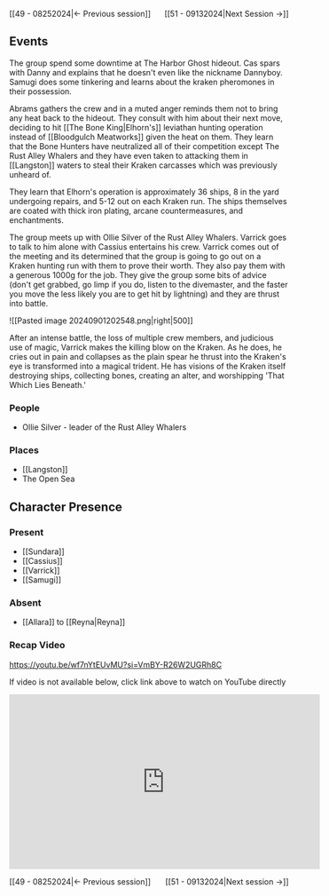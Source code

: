 [[49 - 08252024|← Previous session]] <span style="float: right;">[[51 - 09132024|Next Session →]]</span>

## Events
The group spend some downtime at The Harbor Ghost hideout. Cas spars with Danny and explains that he doesn't even like the nickname Dannyboy. Samugi does some tinkering and learns about the kraken pheromones in their possession.

Abrams gathers the crew and in a muted anger reminds them not to bring any heat back to the hideout. They consult with him about their next move, deciding to hit [[The Bone King|Elhorn's]] leviathan hunting operation instead of [[Bloodgulch Meatworks]] given the heat on them. They learn that the Bone Hunters have neutralized all of their competition except The Rust Alley Whalers and they have even taken to attacking them in [[Langston]] waters to steal their Kraken carcasses which was previously unheard of. 

They learn that Elhorn's operation is approximately 36 ships, 8 in the yard undergoing repairs, and 5-12 out on each Kraken run. The ships themselves are coated with thick iron plating, arcane countermeasures, and enchantments.

The group meets up with Ollie Silver of the Rust Alley Whalers. Varrick goes to talk to him alone with Cassius entertains his crew. Varrick comes out of the meeting and its determined that the group is going to go out on a Kraken hunting run with them to prove their worth. They also pay them with a generous 1000g for the job. They give the group some bits of advice (don't get grabbed, go limp if you do, listen to the divemaster, and the faster you move the less likely you are to get hit by lightning) and they are thrust into battle. 

![[Pasted image 20240901202548.png|right|500]]

After an intense battle, the loss of multiple crew members, and judicious use of magic, Varrick makes the killing blow on the Kraken. As he does, he cries out in pain and collapses as the plain spear he thrust into the Kraken's eye is transformed into a magical trident. He has visions of the Kraken itself destroying ships, collecting bones, creating an alter, and worshipping 'That Which Lies Beneath.'

### People
- Ollie Silver - leader of the Rust Alley Whalers

### Places 
- [[Langston]]
- The Open Sea

## Character Presence 
### Present
- [[Sundara]] 
- [[Cassius]] 
- [[Varrick]] 
- [[Samugi]] 
### Absent
- [[Allara]] to [[Reyna|Reyna]]

### Recap Video
https://youtu.be/wf7nYtEUvMU?si=VmBY-R26W2UGRh8C

If video is not available below, click link above to watch on YouTube directly

<iframe width="560" height="315" src="https://www.youtube.com/embed/wf7nYtEUvMU?si=VmBY-R26W2UGRh8C" title="YouTube video player" frameborder="0" allow="accelerometer; autoplay; clipboard-write; encrypted-media; gyroscope; picture-in-picture; web-share" referrerpolicy="strict-origin-when-cross-origin" allowfullscreen></iframe>

[[49 - 08252024|← Previous session]] <span style="float: right;">[[51 - 09132024|Next session →]]</span>